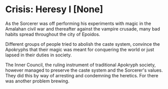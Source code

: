 # Crisis: Heresy I [None]

As the Sorcerer was off performing his experiments with magic in  the Amalahan civil war and thereafter against the vampire crusade, many bad habits spread throughout the city of Epoidos.

Different groups of people tried to abolish the caste system, convince the Apokryphs that their magic was meant for conquering the world or just lapsed in their duties in society. 

The Inner Council, the ruling instrument of traditional Apokryph society, however managed to preserve the caste system and the Sorcerer's values. They did this by way of arresting and condemning the heretics. For there was another problem brewing.

